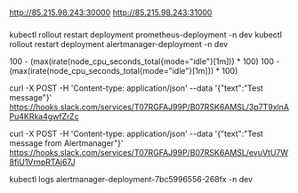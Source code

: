 




###

http://85.215.98.243:30000
http://85.215.98.243:31000

###

kubectl rollout restart deployment prometheus-deployment -n dev
kubectl rollout restart deployment alertmanager-deployment -n dev

100 - (max(irate(node_cpu_seconds_total{mode=\"idle\"}[1m])) * 100)
100 - (max(irate(node_cpu_seconds_total{mode="idle"}[1m])) * 100)

curl -X POST -H 'Content-type: application/json' --data '{"text":"Test message"}' https://hooks.slack.com/services/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

curl -X POST -H 'Content-type: application/json' --data '{"text":"Test message from Alertmanager"}' https://hooks.slack.com/services/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


kubectl logs alertmanager-deployment-7bc5996556-268fx -n dev




















#